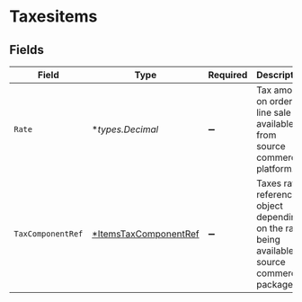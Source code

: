 # Taxesitems


## Fields

| Field                                                                                           | Type                                                                                            | Required                                                                                        | Description                                                                                     |
| ----------------------------------------------------------------------------------------------- | ----------------------------------------------------------------------------------------------- | ----------------------------------------------------------------------------------------------- | ----------------------------------------------------------------------------------------------- |
| `Rate`                                                                                          | **types.Decimal*                                                                                | :heavy_minus_sign:                                                                              | Tax amount on order line sale as available from source commerce platform.                       |
| `TaxComponentRef`                                                                               | [*ItemsTaxComponentRef](../../models/shared/itemstaxcomponentref.md)                            | :heavy_minus_sign:                                                                              | Taxes rates reference object depending on the rates being available on source commerce package. |